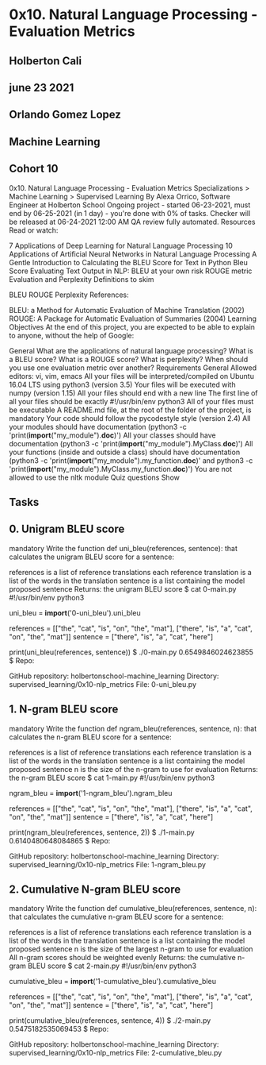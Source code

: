 # 0x10. Natural Language Processing - Evaluation Metrics

## Holberton Cali

## june 23 2021

## Orlando Gomez Lopez

## Machine Learning

## Cohort 10

0x10. Natural Language Processing - Evaluation Metrics
 Specializations > Machine Learning > Supervised Learning
 By Alexa Orrico, Software Engineer at Holberton School
 Ongoing project - started 06-23-2021, must end by 06-25-2021 (in 1 day) - you're done with 0% of tasks.
 Checker will be released at 06-24-2021 12:00 AM
 QA review fully automated.
Resources
Read or watch:

7 Applications of Deep Learning for Natural Language Processing
10 Applications of Artificial Neural Networks in Natural Language Processing
A Gentle Introduction to Calculating the BLEU Score for Text in Python
Bleu Score
Evaluating Text Output in NLP: BLEU at your own risk
ROUGE metric
Evaluation and Perplexity
Definitions to skim

BLEU
ROUGE
Perplexity
References:

BLEU: a Method for Automatic Evaluation of Machine Translation (2002)
ROUGE: A Package for Automatic Evaluation of Summaries (2004)
Learning Objectives
At the end of this project, you are expected to be able to explain to anyone, without the help of Google:

General
What are the applications of natural language processing?
What is a BLEU score?
What is a ROUGE score?
What is perplexity?
When should you use one evaluation metric over another?
Requirements
General
Allowed editors: vi, vim, emacs
All your files will be interpreted/compiled on Ubuntu 16.04 LTS using python3 (version 3.5)
Your files will be executed with numpy (version 1.15)
All your files should end with a new line
The first line of all your files should be exactly #!/usr/bin/env python3
All of your files must be executable
A README.md file, at the root of the folder of the project, is mandatory
Your code should follow the pycodestyle style (version 2.4)
All your modules should have documentation (python3 -c 'print(__import__("my_module").__doc__)')
All your classes should have documentation (python3 -c 'print(__import__("my_module").MyClass.__doc__)')
All your functions (inside and outside a class) should have documentation (python3 -c 'print(__import__("my_module").my_function.__doc__)' and python3 -c 'print(__import__("my_module").MyClass.my_function.__doc__)')
You are not allowed to use the nltk module
Quiz questions
Show

## Tasks

## 0. Unigram BLEU score

mandatory
Write the function def uni_bleu(references, sentence): that calculates the unigram BLEU score for a sentence:

references is a list of reference translations
each reference translation is a list of the words in the translation
sentence is a list containing the model proposed sentence
Returns: the unigram BLEU score
$ cat 0-main.py
#!/usr/bin/env python3

uni_bleu = __import__('0-uni_bleu').uni_bleu

references = [["the", "cat", "is", "on", "the", "mat"], ["there", "is", "a", "cat", "on", "the", "mat"]]
sentence = ["there", "is", "a", "cat", "here"]

print(uni_bleu(references, sentence))
$ ./0-main.py
0.6549846024623855
$
Repo:

GitHub repository: holbertonschool-machine_learning
Directory: supervised_learning/0x10-nlp_metrics
File: 0-uni_bleu.py
 
## 1. N-gram BLEU score

mandatory
Write the function def ngram_bleu(references, sentence, n): that calculates the n-gram BLEU score for a sentence:

references is a list of reference translations
each reference translation is a list of the words in the translation
sentence is a list containing the model proposed sentence
n is the size of the n-gram to use for evaluation
Returns: the n-gram BLEU score
$ cat 1-main.py
#!/usr/bin/env python3

ngram_bleu = __import__('1-ngram_bleu').ngram_bleu

references = [["the", "cat", "is", "on", "the", "mat"], ["there", "is", "a", "cat", "on", "the", "mat"]]
sentence = ["there", "is", "a", "cat", "here"]

print(ngram_bleu(references, sentence, 2))
$ ./1-main.py
0.6140480648084865
$
Repo:

GitHub repository: holbertonschool-machine_learning
Directory: supervised_learning/0x10-nlp_metrics
File: 1-ngram_bleu.py
 
## 2. Cumulative N-gram BLEU score

mandatory
Write the function def cumulative_bleu(references, sentence, n): that calculates the cumulative n-gram BLEU score for a sentence:

references is a list of reference translations
each reference translation is a list of the words in the translation
sentence is a list containing the model proposed sentence
n is the size of the largest n-gram to use for evaluation
All n-gram scores should be weighted evenly
Returns: the cumulative n-gram BLEU score
$ cat 2-main.py
#!/usr/bin/env python3

cumulative_bleu = __import__('1-cumulative_bleu').cumulative_bleu

references = [["the", "cat", "is", "on", "the", "mat"], ["there", "is", "a", "cat", "on", "the", "mat"]]
sentence = ["there", "is", "a", "cat", "here"]

print(cumulative_bleu(references, sentence, 4))
$ ./2-main.py
0.5475182535069453
$
Repo:

GitHub repository: holbertonschool-machine_learning
Directory: supervised_learning/0x10-nlp_metrics
File: 2-cumulative_bleu.py


